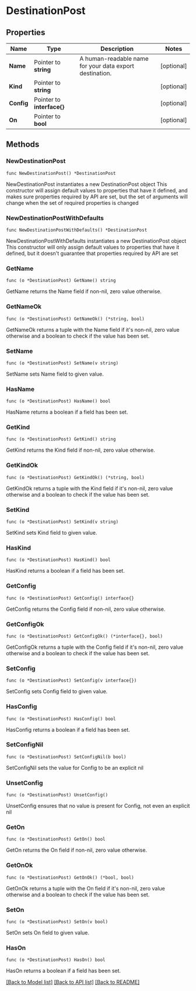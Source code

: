 # DestinationPost

## Properties

Name | Type | Description | Notes
------------ | ------------- | ------------- | -------------
**Name** | Pointer to **string** | A human-readable name for your data export destination. | [optional] 
**Kind** | Pointer to **string** |  | [optional] 
**Config** | Pointer to **interface{}** |  | [optional] 
**On** | Pointer to **bool** |  | [optional] 

## Methods

### NewDestinationPost

`func NewDestinationPost() *DestinationPost`

NewDestinationPost instantiates a new DestinationPost object
This constructor will assign default values to properties that have it defined,
and makes sure properties required by API are set, but the set of arguments
will change when the set of required properties is changed

### NewDestinationPostWithDefaults

`func NewDestinationPostWithDefaults() *DestinationPost`

NewDestinationPostWithDefaults instantiates a new DestinationPost object
This constructor will only assign default values to properties that have it defined,
but it doesn't guarantee that properties required by API are set

### GetName

`func (o *DestinationPost) GetName() string`

GetName returns the Name field if non-nil, zero value otherwise.

### GetNameOk

`func (o *DestinationPost) GetNameOk() (*string, bool)`

GetNameOk returns a tuple with the Name field if it's non-nil, zero value otherwise
and a boolean to check if the value has been set.

### SetName

`func (o *DestinationPost) SetName(v string)`

SetName sets Name field to given value.

### HasName

`func (o *DestinationPost) HasName() bool`

HasName returns a boolean if a field has been set.

### GetKind

`func (o *DestinationPost) GetKind() string`

GetKind returns the Kind field if non-nil, zero value otherwise.

### GetKindOk

`func (o *DestinationPost) GetKindOk() (*string, bool)`

GetKindOk returns a tuple with the Kind field if it's non-nil, zero value otherwise
and a boolean to check if the value has been set.

### SetKind

`func (o *DestinationPost) SetKind(v string)`

SetKind sets Kind field to given value.

### HasKind

`func (o *DestinationPost) HasKind() bool`

HasKind returns a boolean if a field has been set.

### GetConfig

`func (o *DestinationPost) GetConfig() interface{}`

GetConfig returns the Config field if non-nil, zero value otherwise.

### GetConfigOk

`func (o *DestinationPost) GetConfigOk() (*interface{}, bool)`

GetConfigOk returns a tuple with the Config field if it's non-nil, zero value otherwise
and a boolean to check if the value has been set.

### SetConfig

`func (o *DestinationPost) SetConfig(v interface{})`

SetConfig sets Config field to given value.

### HasConfig

`func (o *DestinationPost) HasConfig() bool`

HasConfig returns a boolean if a field has been set.

### SetConfigNil

`func (o *DestinationPost) SetConfigNil(b bool)`

 SetConfigNil sets the value for Config to be an explicit nil

### UnsetConfig
`func (o *DestinationPost) UnsetConfig()`

UnsetConfig ensures that no value is present for Config, not even an explicit nil
### GetOn

`func (o *DestinationPost) GetOn() bool`

GetOn returns the On field if non-nil, zero value otherwise.

### GetOnOk

`func (o *DestinationPost) GetOnOk() (*bool, bool)`

GetOnOk returns a tuple with the On field if it's non-nil, zero value otherwise
and a boolean to check if the value has been set.

### SetOn

`func (o *DestinationPost) SetOn(v bool)`

SetOn sets On field to given value.

### HasOn

`func (o *DestinationPost) HasOn() bool`

HasOn returns a boolean if a field has been set.


[[Back to Model list]](../README.md#documentation-for-models) [[Back to API list]](../README.md#documentation-for-api-endpoints) [[Back to README]](../README.md)


